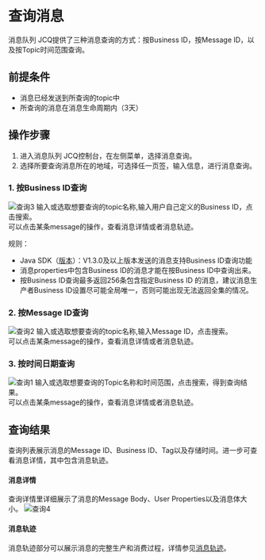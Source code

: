 # 查询消息
消息队列 JCQ提供了三种消息查询的方式：按Business ID，按Message ID，以及按Topic时间范围查询。

## 前提条件
- 消息已经发送到所查询的topic中
- 所查询的消息在消息生命周期内（3天）

## 操作步骤
1. 进入消息队列 JCQ控制台，在左侧菜单，选择消息查询。
2. 选择所要查询消息所在的地域，可选择任一页签，输入信息，进行消息查询。

### 1. 按Business ID查询

![查询3](../../../../../image/Internet-Middleware/Message-Queue/查询-03.png)
输入或选取想要查询的topic名称,输入用户自己定义的Business ID，点击搜索。  
可以点击某条message的操作，查看消息详情或者消息轨迹。

规则：
- Java SDK（[版本](https://mvnrepository.com/artifact/com.jdcloud/jcq-java-sdk)）：V1.3.0及以上版本发送的消息支持Business ID查询功能
- 消息properties中包含Business ID的消息才能在按Business ID中查询出来。
- 按Business ID查询最多返回256条包含指定Business ID 的消息，建议消息生产者Business ID设置尽可能全局唯一，否则可能出现无法返回全集的情况。

### 2. 按Message ID查询

![查询2](../../../../../image/Internet-Middleware/Message-Queue/查询-02.png)
输入或选取想要查询的topic名称,输入Message ID，点击搜索。  
可以点击某条message的操作，查看消息详情或者消息轨迹。

### 3. 按时间日期查询
![查询1](../../../../../image/Internet-Middleware/Message-Queue/查询-01.png)
输入或选取想要查询的Topic名称和时间范围，点击搜索，得到查询结果。  
可以点击某条message的操作，查看消息详情或者消息轨迹。


## 查询结果
查询列表展示消息的Message ID、Business ID、Tag以及存储时间。进一步可查看消息详情，其中包含消息轨迹。
#### 消息详情
查询详情里详细展示了消息的Message Body、User Properties以及消息体大小。
![查询4](../../../../../image/Internet-Middleware/Message-Queue/查询-04.png)
#### 消息轨迹
消息轨迹部分可以展示消息的完整生产和消费过程，详情参见[消息轨迹](Message-Trace.md)。
